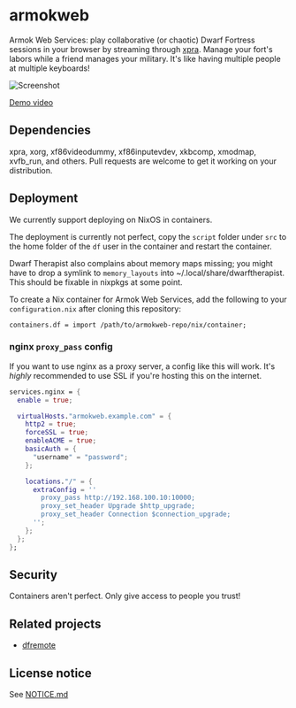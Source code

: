 # armokweb

Armok Web Services: play collaborative (or chaotic) Dwarf Fortress sessions
in your browser by streaming through [xpra](https://xpra.org/). Manage your
fort's labors while a friend manages your military. It's like having multiple
people at multiple keyboards!

![Screenshot](https://i.imgur.com/BcK8u1k.png)

[Demo video](https://streamable.com/uax2f)

## Dependencies

xpra, xorg, xf86videodummy, xf86inputevdev, xkbcomp, xmodmap, xvfb_run, and
others. Pull requests are welcome to get it working on your distribution.

## Deployment

We currently support deploying on NixOS in containers.

The deployment is currently not perfect, copy the `script` folder under `src`
to the home folder of the `df` user in the container and restart the container.

Dwarf Therapist also complains about memory maps missing; you might have to
drop a symlink to `memory_layouts` into ~/.local/share/dwarftherapist.
This should be fixable in nixpkgs at some point.

To create a Nix container for Armok Web Services, add the following to your
`configuration.nix` after cloning this repository:

    containers.df = import /path/to/armokweb-repo/nix/container;

### nginx `proxy_pass` config

If you want to use nginx as a proxy server, a config like this will work.
It's *highly* recommended to use SSL if you're hosting this on the internet.

```nix
services.nginx = {
  enable = true;

  virtualHosts."armokweb.example.com" = {
    http2 = true;
    forceSSL = true;
    enableACME = true;
    basicAuth = {
      "username" = "password";
    };

    locations."/" = {
      extraConfig = ''
        proxy_pass http://192.168.100.10:10000;
        proxy_set_header Upgrade $http_upgrade;
        proxy_set_header Connection $connection_upgrade;
      '';
    };
  };
};
```

## Security

Containers aren't perfect. Only give access to people you trust!

## Related projects

* [dfremote](https://github.com/mifki/dfremote)

## License notice

See [NOTICE.md](NOTICE.md)
